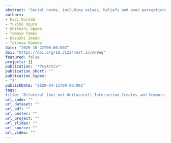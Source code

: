 ```yaml
---
abstract: "Social norms, including values, beliefs and even perceptions about the world, are preserved and created through repeated interactions between individuals. However, whereas neuro-cognitive research on social norms has used the “unilateral influence” paradigm focusing on people’s reactions to extant standards, little is known about how our basic perceptions and judgments are shaped as new norms through bilateral interaction. Here, using a simple estimation task, we investigated the formation of perceptual norms using two experiments coupled with computational modeling. In the behavioral experiment, participants in dyads repeatedly estimated the number of dots on a screen and viewed each other’s answers. In the fMRI experiment, we manipulated the interaction process by pairing each participant with a computer agent which adjusted its estimations reciprocally to participants’ estimations (bilateral agent) or did not (unilateral). The results indicated that only the bilateral interaction yielded convergence of participants’ covert psychophysical functions (relations between subjective estimations and the actual number of dots) as well as overt behavioral responses within a pair. Bilateral interaction also increased the stability (reliability) of the covert function within each individual after interaction. Neural activity in the mentalizing network (right temporoparietal junction and dorsomedial prefrontal cortex) during interaction modulated the stabilization of the psychophysical function. These results imply that bilateral interaction helps people to cognitively anchor their views with each other. Such spontaneous perspective sharing can yield a shared covert “generative model” that enables endogenous agreement on totally new targets ― one of the key features of social norms."
authors:
- Kiri Kuroda
- Yukiko Ogura
- Akitoshi Ogawa
- Tomoya Tamei
- Kazushi Ikeda
- Tatsuya Kameda
date: "2020-10-22T00:00:00Z"
doi: "https://doi.org/10.31234/osf.io/sk9eq"
featured: false
projects: []
publication: '*PsyArXiv*'
publication_short: ""
publication_types:
- "3"
publishDate: "2020-04-15T00:00:00Z"
tags:
title: "Bilateral (but not Unilateral) Interaction Creates and Cements Norms at the Covert Psychophysical Level: A Behavioral and an FMRI Study"
url_code: ""
url_dataset: ""
url_pdf: ""
url_poster: ""
url_project: ""
url_slides: ""
url_source: ""
url_video: ""
---
```

